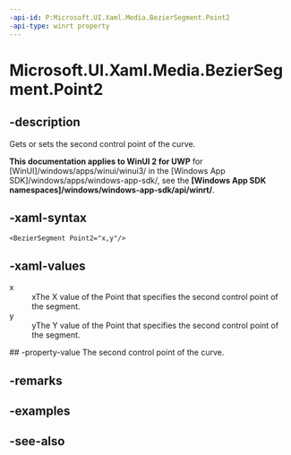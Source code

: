 ```yaml
---
-api-id: P:Microsoft.UI.Xaml.Media.BezierSegment.Point2
-api-type: winrt property
---
```


<!-- Property syntax
public Windows.Foundation.Point Point2 { get;  set; }
-->

# Microsoft.UI.Xaml.Media.BezierSegment.Point2

## -description
Gets or sets the second control point of the curve.

**This documentation applies to WinUI 2 for UWP** for [WinUI]/windows/apps/winui/winui3/ in the [Windows App SDK]/windows/apps/windows-app-sdk/, see the **[Windows App SDK namespaces]/windows/windows-app-sdk/api/winrt/**.

## -xaml-syntax
```xaml
<BezierSegment Point2="x,y"/>
```


## -xaml-values
<dl><dt>x</dt><dd>xThe X value of the Point that specifies the second control point of the segment.</dd>
<dt>y</dt><dd>yThe Y value of the Point that specifies the second control point of the segment.</dd>
</dl>
## -property-value
The second control point of the curve.

## -remarks

## -examples

## -see-also
